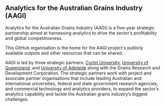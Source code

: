 ## Analytics for the Australian Grains Industry (AAGI)

Analytics for the Australian Grains Industry (AAGI) is a five-year strategic partnership aimed at harnessing analytics to drive the sector’s profitability and global competitiveness.

This GitHub organisation is the home for the AAGI project's publicly available outputs and other resources that can be shared.

AAGI is led by three strategic partners: [Curtin University](https://curtin.edu.au), [University of Queensland](https://www.uq.edu.au/), and [University of Adelaide](https://www.adelaide.edu.au/) along with the Grains Research and Development Corporation.
The strategic partners work with project and associate partner organisations that include leading Australian and international universities, federal and state government research agencies, and commercial technology and analytics providers, to expand the sector’s analytics capability and tackle the Australian grains industry’s biggest challenges.

<!--

**Here are some ideas to get you started:**

🙋‍♀️ A short introduction - what is your organization all about?
🌈 Contribution guidelines - how can the community get involved?
👩‍💻 Useful resources - where can the community find your docs? Is there anything else the community should know?
🍿 Fun facts - what does your team eat for breakfast?
🧙 Remember, you can do mighty things with the power of [Markdown](https://docs.github.com/github/writing-on-github/getting-started-with-writing-and-formatting-on-github/basic-writing-and-formatting-syntax)
-->
